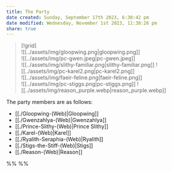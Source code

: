 ```yaml
---
title: The Party
date created: Sunday, September 17th 2023, 6:38:42 pm
date modified: Wednesday, November 1st 2023, 11:38:26 pm
share: true
---
```



> [!grid]  
> ![[../assets/img/gloopwing.png|gloopwing.png]]  
> ![[../assets/img/pc-gwen.jpeg|pc-gwen.jpeg]]  
> ![[../assets/img/slithy-familiar.png|slithy-familiar.png]]
> ![[../assets/img/pc-karel2.png|pc-karel2.png]]  
> ![[../assets/img/faeir-feline.png|faeir-feline.png]]  
> ![[../assets/img/pc-stiggs.png|pc-stiggs.png]]
> ![[../assets/img/reason_purple.webp|reason_purple.webp]]

The party members are as follows: 

- [[./Gloopwing-(Web)|Gloopwing]]
- [[./Gwenzahlya-(Web)|Gwenzahlya]]
- [[./Prince-Slithy-(Web)|Prince Slithy]]
- [[./Karel-(Web)|Karel]]
- [[./Ryalith-Seraphia-(Web)|Ryalith]]
- [[./Stigs-the-Stiff-(Web)|Stigs]]
- [[./Reason-(Web)|Reason]]


%%  %%
